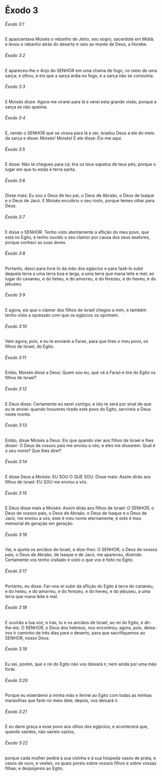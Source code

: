 # Êxodo 3

###### Êxodo 3:1

E apascentava Moisés o rebanho de Jetro, seu sogro, sacerdote em Midiã; e levou o rebanho atrás do deserto e veio ao monte de Deus, a Horebe.

###### Êxodo 3:2

E apareceu-lhe o Anjo do SENHOR em uma chama de fogo, no meio de uma sarça; e olhou, e eis que a sarça ardia no fogo, e a sarça não se consumia.

###### Êxodo 3:3

E Moisés disse: Agora me virarei para lá e verei esta grande visão, porque a sarça se não queima.

###### Êxodo 3:4

E, vendo o SENHOR que se virava para lá a ver, bradou Deus a ele do meio da sarça e disse: Moisés! Moisés! E ele disse: Eis-me aqui.

###### Êxodo 3:5

E disse: Não te chegues para cá; tira os teus sapatos de teus pés; porque o lugar em que tu estás é terra santa.

###### Êxodo 3:6

Disse mais: Eu sou o Deus de teu pai, o Deus de Abraão, o Deus de Isaque e o Deus de Jacó. E Moisés encobriu o seu rosto, porque temeu olhar para Deus.

###### Êxodo 3:7

E disse o SENHOR: Tenho visto atentamente a aflição do meu povo, que está no Egito, e tenho ouvido o seu clamor por causa dos seus exatores, porque conheci as suas dores.

###### Êxodo 3:8

Portanto, desci para livrá-lo da mão dos egípcios e para fazê-lo subir daquela terra a uma terra boa e larga, a uma terra que mana leite e mel; ao lugar do cananeu, e do heteu, e do amorreu, e do ferezeu, e do heveu, e do jebuseu.

###### Êxodo 3:9

E agora, eis que o clamor dos filhos de Israel chegou a mim, e também tenho visto a opressão com que os egípcios os oprimem.

###### Êxodo 3:10

Vem agora, pois, e eu te enviarei a Faraó, para que tires o meu povo, os filhos de Israel, do Egito.

###### Êxodo 3:11

Então, Moisés disse a Deus: Quem sou eu, que vá a Faraó e tire do Egito os filhos de Israel?

###### Êxodo 3:12

E Deus disse: Certamente eu serei contigo; e isto te será por sinal de que eu te enviei: quando houveres tirado este povo do Egito, servireis a Deus neste monte.

###### Êxodo 3:13

Então, disse Moisés a Deus: Eis que quando vier aos filhos de Israel e lhes disser: O Deus de vossos pais me enviou a vós; e eles me disserem: Qual é o seu nome? Que lhes direi?

###### Êxodo 3:14

E disse Deus a Moisés: EU SOU O QUE SOU. Disse mais: Assim dirás aos filhos de Israel: EU SOU me enviou a vós.

###### Êxodo 3:15

E Deus disse mais a Moisés: Assim dirás aos filhos de Israel: O SENHOR, o Deus de vossos pais, o Deus de Abraão, o Deus de Isaque e o Deus de Jacó, me enviou a vós; este é meu nome eternamente, e este é meu memorial de geração em geração.

###### Êxodo 3:16

Vai, e ajunta os anciãos de Israel, e dize-lhes: O SENHOR, o Deus de vossos pais, o Deus de Abraão, de Isaque e de Jacó, me apareceu, dizendo: Certamente vos tenho visitado e visto o que vos é feito no Egito.

###### Êxodo 3:17

Portanto, eu disse: Far-vos-ei subir da aflição do Egito à terra do cananeu, e do heteu, e do amorreu, e do ferezeu, e do heveu, e do jebuseu, a uma terra que mana leite e mel.

###### Êxodo 3:18

E ouvirão a tua voz; e irás, tu e os anciãos de Israel, ao rei do Egito, e dir-lhe-eis: O SENHOR, o Deus dos hebreus, nos encontrou; agora, pois, deixa-nos ir caminho de três dias para o deserto, para que sacrifiquemos ao SENHOR, nosso Deus.

###### Êxodo 3:19

Eu sei, porém, que o rei do Egito não vos deixará ir, nem ainda por uma mão forte.

###### Êxodo 3:20

Porque eu estenderei a minha mão e ferirei ao Egito com todas as minhas maravilhas que farei no meio dele; depois, vos deixará ir.

###### Êxodo 3:21

E eu darei graça a esse povo aos olhos dos egípcios; e acontecerá que, quando sairdes, não saireis vazios,

###### Êxodo 3:22

porque cada mulher pedirá à sua vizinha e à sua hóspeda vasos de prata, e vasos de ouro, e vestes, os quais poreis sobre vossos filhos e sobre vossas filhas; e despojareis ao Egito.

